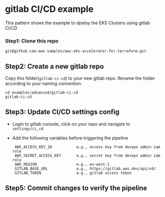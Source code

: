 # gitlab CI/CD example

This pattern shows the example to dpeloy the EKS Clusters using gitlab CI/CD

### Step1: Clone this repo

```
git@github.com:aws-samples/aws-eks-accelerator-for-terraform.git
```

## Step2: Create a new gitlab repo

Copy this folder(`gitlab-ci-cd`) to your new gitlab repo. Rename the folder according to your naming convention.


    cd examples/advanced/gitlab-ci-cd
    gitlab-ci-cd

## Step3: Update CI/CD settings config

 - Login to gitlab console, click on your repo and navigate to `settings/ci_cd`
 - Add the following variables before triggering the pipeline

        AWS_ACCESS_KEY_ID           e.g., access key from devops admin iam role
        AWS_SECRET_ACCESS_KEY       e.g., secret key from devops admin iam role
        AWS_REGION                  e.g., eu-west-1
        GITLAB_BASE_URL             e.g., https://gitlab.aws.dev/api/v4/
        GITLAB_TOKEN                e.g., gitlab access token  

## Step5: Commit changes to verify the pipeline


<!--- BEGIN_TF_DOCS --->

<!--- END_TF_DOCS --->

